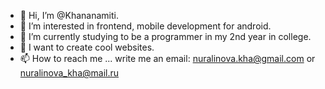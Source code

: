 - 👋 Hi, I’m @Khananamiti.
- 👀 I’m interested in frontend, mobile development for android.
- 🌱 I’m currently studying to be a programmer in my 2nd year in college.
- 💞️ I want to create cool websites.
- 📫 How to reach me ... write me an email: nuralinova.kha@gmail.com or nuralinova_kha@mail.ru 
